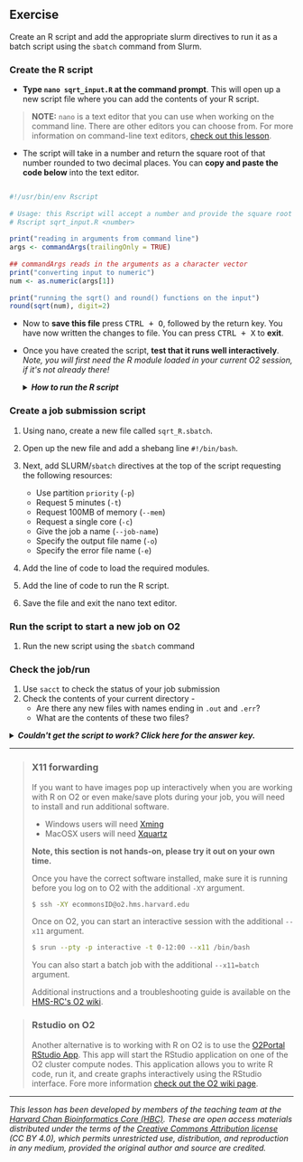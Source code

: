 ## Exercise

Create an R script and add the appropriate slurm directives to run it as a batch script using the `sbatch` command from Slurm.

### Create the R script
* **Type `nano sqrt_input.R` at the command prompt**. This will open up a new script file where you can add the contents of your R script.

> **NOTE:** `nano` is a text editor that you can use when working on the command line. There are other editors you can choose from. For more information on command-line text editors, [check out this lesson](https://hbctraining.github.io/Intro-to-shell-flipped/lessons/03_working_with_files.html#writing-files).

* The script will take in a number and return the square root of that number rounded to two decimal places. You can **copy and paste the code below** into the text editor.

```r

#!/usr/bin/env Rscript
	
# Usage: this Rscript will accept a number and provide the square root of that number rounded to two decimal places.
# Rscript sqrt_input.R <number>
	
print("reading in arguments from command line")
args <- commandArgs(trailingOnly = TRUE)
	
## commandArgs reads in the arguments as a character vector
print("converting input to numeric")
num <- as.numeric(args[1])
	
print("running the sqrt() and round() functions on the input")
round(sqrt(num), digit=2)    
```

* Now to **save this file** press <kbd>CTRL + O</kbd>, followed by the return key. You have now written the changes to file. You  can press <kbd>CTRL + X</kbd> to **exit**.
 
* Once you have created the script, **test that it runs well interactively**. *Note, you will first need the R module loaded in your current O2 session, if it's not already there!*

	<details>
	<summary><b><i>How to run the R script</i></b></summary>
	<br>
	<p> The script can be run from the command line using the `Rscript` command. Don't forget to provide a numeric value as input.
	            
	<pre>
	Rscript sqrt_input.R 60

### Create a job submission script

1. Using nano, create a new file called `sqrt_R.sbatch`.

2. Open up the new file and add a shebang line `#!/bin/bash`.

3. Next, add SLURM/`sbatch` directives at the top of the script requesting the following resources:
   * Use partition `priority` (`-p`)
   * Request 5 minutes (`-t`)
   * Request 100MB of memory (`--mem`)
   * Request a single core (`-c`)
   * Give the job a name (`--job-name`)
   * Specify the output file name (`-o`)
   * Specify the error file name (`-e`)
   
4. Add the line of code to load the required modules.
5. Add the line of code to run the R script. 
6. Save the file and exit the nano text editor.


### Run the script to start a new job on O2
1. Run the new script using the `sbatch` command

### Check the job/run 
1. Use `sacct` to check the status of your job submission
1. Check the contents of your current directory -
    * Are there any new files with names ending in `.out` and `.err`?
    * What are the contents of these two files?

<details>
<summary><b><i>Couldn't get the script to work? Click here for the answer key.</i></b></summary>
<br>
<p> Your sbatch script should look something like this: 
<pre>
#!/bin/bash

#SBATCH -p priority 		# partition name
#SBATCH -t 0-2:00 		# hours:minutes runlimit after which job will be killed
#SBATCH --mem 8G 		# amount of memory requested
#SBATCH --job-name sqrt_R_script 		# Job name
#SBATCH -o sqrt.out		# File to which standard out will be written
#SBATCH -e sqrt.err 		# File to which standard err will be written

# Load required modules
module load gcc/6.2.0 R/4.1.1

# Point to personal library, if required
# export R_LIBS_USER="~/R/4.1.1/library"

# Run the R script
Rscript sqrt_input.R 60

</pre>
</p>
</details>

***

> ### X11 forwarding
>  
> If you want to have images pop up interactively when you are working with R on O2 or even make/save plots during your job, you will need to install and run additional software. 
> 
> * Windows users will need [Xming](http://sourceforge.net/projects/xming/)
> * MacOSX users will need [Xquartz](http://xquartz.macosforge.org/landing/)
> 
> **Note, this section is not hands-on, please try it out on your own time.**
> 
> Once you have the correct software installed, make sure it is running before you log on to O2 with the additional `-XY` argument.
> ```bash
> $ ssh -XY ecommonsID@o2.hms.harvard.edu
> ```
> 
> Once on O2, you can start an interactive session with the additional `--x11` argument.
> ```bash
> $ srun --pty -p interactive -t 0-12:00 --x11 /bin/bash
> ```
> 
> You can also start a batch job with the additional `--x11=batch` argument.
> 
> Additional instructions and a troubleshooting guide is available on the [HMS-RC's O2 wiki](https://wiki.rc.hms.harvard.edu/display/O2/Using+X11+Applications+Remotely). 

> ### Rstudio on O2
> Another alternative is to working with R on O2 is to use the [O2Portal RStudio App](https://harvardmed.atlassian.net/wiki/spaces/O2/pages/2233335809/HMS+-+RStudio+on+O2). This app will start the RStudio application on one of the O2 cluster compute nodes. This application allows you to write R code, run it, and create graphs interactively using the RStudio interface. Fore more information [check out the O2 wiki page](https://harvardmed.atlassian.net/wiki/spaces/O2/pages/2233335809/HMS+-+RStudio+on+O2).
---

*This lesson has been developed by members of the teaching team at the [Harvard Chan Bioinformatics Core (HBC)](http://bioinformatics.sph.harvard.edu/). These are open access materials distributed under the terms of the [Creative Commons Attribution license](https://creativecommons.org/licenses/by/4.0/) (CC BY 4.0), which permits unrestricted use, distribution, and reproduction in any medium, provided the original author and source are credited.*
